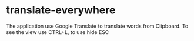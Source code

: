 # translate-everywhere

The application use Google Translate to translate words from Clipboard.
To see the view use CTRL+L, to use hide ESC 